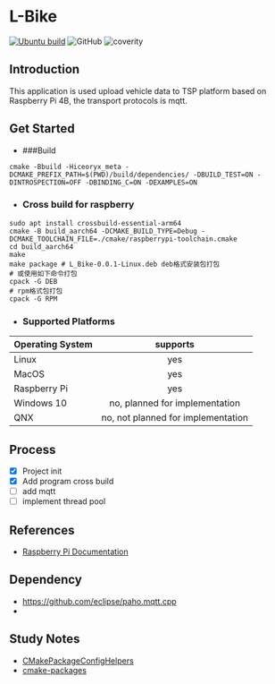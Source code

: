 # L-Bike

[![Ubuntu build](https://github.com/Alpha2Mao/L-Bike/actions/workflows/cmake.yml/badge.svg)](https://github.com/Alpha2Mao/L-Bike/actions/workflows/cmake.yml)
![GitHub](https://img.shields.io/github/license/Alpha2Mao/L-Bike)
![coverity](https://scan.coverity.com/projects/24516/badge.svg)

## Introduction
This application is used upload vehicle data to TSP platform based on Raspberry Pi 4B, the transport protocols is mqtt.

## Get Started
- ###Build
```shell
cmake -Bbuild -Hiceoryx_meta -DCMAKE_PREFIX_PATH=$(PWD)/build/dependencies/ -DBUILD_TEST=ON -DINTROSPECTION=OFF -DBINDING_C=ON -DEXAMPLES=ON
```
- ### Cross build for raspberry
```shell
sudo apt install crossbuild-essential-arm64
cmake -B build_aarch64 -DCMAKE_BUILD_TYPE=Debug -DCMAKE_TOOLCHAIN_FILE=./cmake/raspberrypi-toolchain.cmake
cd build_aarch64
make
make package # L_Bike-0.0.1-Linux.deb deb格式安装包打包
# 或使用如下命令打包
cpack -G DEB
# rpm格式包打包
cpack -G RPM
```
- ### Supported Platforms
| Operating System |              supports              |
|------------------|:----------------------------------:|
| Linux            |                yes                 |
| MacOS            |                yes                 |
| Raspberry Pi     |                yes                 |
| Windows 10       |   no, planned for implementation   |
| QNX              | no, not planned for implementation |



## Process
- [x] Project init
- [x] Add program cross build
- [ ] add mqtt
- [ ] implement thread pool

## References
- [Raspberry Pi Documentation](https://www.raspberrypi.com/documentation/computers/linux_kernel.html#building-the-kernel-locally)

## Dependency
- https://github.com/eclipse/paho.mqtt.cpp
- 

## Study Notes
- [CMakePackageConfigHelpers](https://cmake.org/cmake/help/latest/module/CMakePackageConfigHelpers.html?highlight=configure_package_config_file#command:configure_package_config_file)
- [cmake-packages](https://cmake.org/cmake/help/v3.0/manual/cmake-packages.7.html?highlight=write_basic_package_version_file#package-configuration-file)
